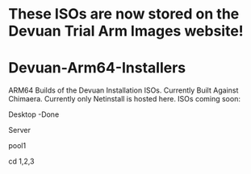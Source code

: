
# These ISOs are now stored on the Devuan Trial Arm Images website!

# Devuan-Arm64-Installers
ARM64 Builds of the Devuan Installation ISOs. Currently Built Against Chimaera. 
Currently only Netinstall is hosted here. 
ISOs coming soon: 

Desktop -Done

Server

pool1

cd 1,2,3
